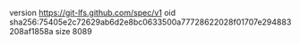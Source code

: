version https://git-lfs.github.com/spec/v1
oid sha256:75405e2c72629ab6d2e8bc0633500a77728622028f01707e294883208af1858a
size 8089
